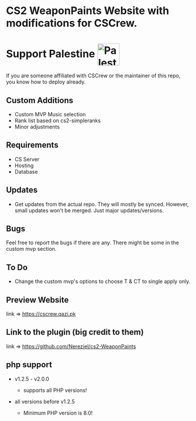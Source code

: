 # CS2 WeaponPaints Website with modifications for CSCrew.
# Support Palestine <img src="https://upload.wikimedia.org/wikipedia/commons/0/00/Flag_of_Palestine.svg" alt="Palestine Flag" width="60" style="vertical-align: middle;">

If you are someone affiliated with CSCrew or the maintainer of this repo, you know how to deploy already.

## Custom Additions
* Custom MVP Music selection
* Rank list based on cs2-simpleranks
* Minor adjustments



## Requirements
* CS Server
* Hosting
* Database


## Updates
* Get updates from the actual repo. They will mostly be synced. However, small updates won't be merged. Just major updates/versions.

## Bugs
Feel free to report the bugs if there are any. There might be some in the custom mvp section.

## To Do
* Change the custom mvp's options to choose T & CT to single apply only.

## Preview Website
link => https://cscrew.qazi.pk

## Link to the plugin (big credit to them)
link => https://github.com/Nereziel/cs2-WeaponPaints

## php support
* v1.2.5 - v2.0.0
  * supports all PHP versions!

* all versions before v1.2.5
  * Minimum PHP version is 8.0!
